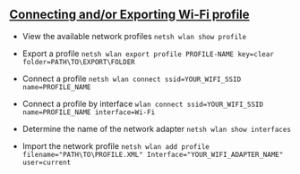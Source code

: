 ## [Connecting and/or Exporting Wi-Fi profile](https://www.windowscentral.com/how-connect-wi-fi-network-windows-10)

* View the available network profiles
	`netsh wlan show profile`

* Export a profile
	`netsh wlan export profile PROFILE-NAME key=clear folder=PATH\TO\EXPORT\FOLDER`

* Connect a profile
	`netsh wlan connect ssid=YOUR_WIFI_SSID name=PROFILE_NAME`

* Connect a profile by interface
	`wlan connect ssid=YOUR_WIFI_SSID name=PROFILE_NAME interface=Wi-Fi`

* Determine the name of the network adapter
	`netsh wlan show interfaces`

* Import the network profile
	`netsh wlan add profile filename="PATH\TO\PROFILE.XML" Interface="YOUR_WIFI_ADAPTER_NAME" user=current`
